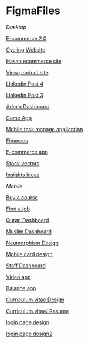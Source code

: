 # FigmaFiles

*Dasktop*

[E-commerce 2.0](https://www.figma.com/file/o8MuRSQn1JmGF9s1hD3esU/Personal-Project?node-id=622%3A50&t=7YtJTp2Rom808jeG-1)

[Cycling Website](https://www.figma.com/file/o8MuRSQn1JmGF9s1hD3esU/Personal-Project?node-id=507%3A115&t=7YtJTp2Rom808jeG-1)

[Hasan ecommerce site](https://www.figma.com/file/o8MuRSQn1JmGF9s1hD3esU/Personal-Project?node-id=507%3A244&t=7YtJTp2Rom808jeG-1)

[View product site](https://www.figma.com/file/o8MuRSQn1JmGF9s1hD3esU/Personal-Project?node-id=507%3A419&t=7YtJTp2Rom808jeG-1)

[Linkedin Post 4](https://www.figma.com/file/o8MuRSQn1JmGF9s1hD3esU/Personal-Project?node-id=575%3A315&t=7YtJTp2Rom808jeG-1)

[Linkedin Post 3](https://www.figma.com/file/o8MuRSQn1JmGF9s1hD3esU/Personal-Project?node-id=571%3A163&t=7YtJTp2Rom808jeG-1)

[Admin Dashboard](https://www.figma.com/file/o8MuRSQn1JmGF9s1hD3esU/Personal-Project?node-id=284%3A18&t=7YtJTp2Rom808jeG-1)

[Game App](https://www.figma.com/file/o8MuRSQn1JmGF9s1hD3esU/Personal-Project?node-id=311%3A620&t=7YtJTp2Rom808jeG-1)

[Mobile task manage application](https://www.figma.com/file/o8MuRSQn1JmGF9s1hD3esU/Personal-Project?node-id=316%3A821&t=7YtJTp2Rom808jeG-1)

[Finances](https://www.figma.com/file/o8MuRSQn1JmGF9s1hD3esU/Personal-Project?node-id=308%3A515&t=7YtJTp2Rom808jeG-1)

[E-commerce app](https://www.figma.com/file/o8MuRSQn1JmGF9s1hD3esU/Personal-Project?node-id=385%3A734&t=7YtJTp2Rom808jeG-1)

[Stock vectors](https://www.figma.com/file/o8MuRSQn1JmGF9s1hD3esU/Personal-Project?node-id=57%3A18&t=7YtJTp2Rom808jeG-1)

[Insights ideas](https://www.figma.com/file/o8MuRSQn1JmGF9s1hD3esU/Personal-Project?node-id=66%3A16&t=7YtJTp2Rom808jeG-1)

*Mobile*

[Buy a course](https://www.figma.com/file/o8MuRSQn1JmGF9s1hD3esU/Personal-Project?node-id=77%3A309&t=7YtJTp2Rom808jeG-1)

[Find a job](https://www.figma.com/file/o8MuRSQn1JmGF9s1hD3esU/Personal-Project?node-id=89%3A17&t=7YtJTp2Rom808jeG-1)

[Quran Dashboard](https://www.figma.com/file/o8MuRSQn1JmGF9s1hD3esU/Personal-Project?node-id=95%3A319&t=7YtJTp2Rom808jeG-1)

[Muslim Dashboard](https://www.figma.com/file/o8MuRSQn1JmGF9s1hD3esU/Personal-Project?node-id=113%3A15&t=7YtJTp2Rom808jeG-1)

[Neumorphism Design](https://www.figma.com/file/o8MuRSQn1JmGF9s1hD3esU/Personal-Project?node-id=139%3A326&t=7YtJTp2Rom808jeG-1)

[Mobile card design](https://www.figma.com/file/o8MuRSQn1JmGF9s1hD3esU/Personal-Project?node-id=164%3A313&t=7YtJTp2Rom808jeG-1)

[Staff Dashboard](https://www.figma.com/file/o8MuRSQn1JmGF9s1hD3esU/Personal-Project?node-id=174%3A15&t=7YtJTp2Rom808jeG-1)

[Video app](https://www.figma.com/file/o8MuRSQn1JmGF9s1hD3esU/Personal-Project?node-id=177%3A242&t=7YtJTp2Rom808jeG-1)

[Balance app](https://www.figma.com/file/o8MuRSQn1JmGF9s1hD3esU/Personal-Project?node-id=195%3A701&t=7YtJTp2Rom808jeG-1)

[Curriculum vitae Design](https://www.figma.com/file/o8MuRSQn1JmGF9s1hD3esU/Personal-Project?node-id=210%3A1369&t=7YtJTp2Rom808jeG-1)

[Curriculum vitae/ Resume](https://www.figma.com/file/o8MuRSQn1JmGF9s1hD3esU/Personal-Project?node-id=212%3A1371&t=7YtJTp2Rom808jeG-1)

[login page design](https://www.figma.com/file/o8MuRSQn1JmGF9s1hD3esU/Personal-Project?node-id=230%3A61&t=7YtJTp2Rom808jeG-1)

[login page design2](https://www.figma.com/file/o8MuRSQn1JmGF9s1hD3esU/Personal-Project?node-id=229%3A55&t=7YtJTp2Rom808jeG-1)

[]()

[]()

[]()

[]()

[]()

[]()

[]()

[]()

[]()

[]()

[]()

[]()

[]()

[]()

[]()

[]()

[]()

[]()

[]()

[]()

[]()

[]()

[]()

[]()

[]()
